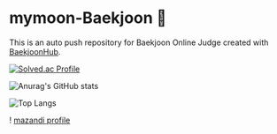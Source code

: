 # mymoon-Baekjoon 🌙 
This is an auto push repository for Baekjoon Online Judge created with [BaekjoonHub](https://github.com/BaekjoonHub/BaekjoonHub).

[![Solved.ac Profile](http://mazassumnida.wtf/api/v2/generate_badge?boj=mymoon2004)](https://solved.ac/mymoon2004/)

![Anurag's GitHub stats](https://github-readme-stats.vercel.app/api?username=anuraghazra&show_icons=true&theme=radical)

![Top Langs](https://github-readme-stats.vercel.app/api/top-langs/?username=anuraghazra&exclude_repo=github-readme-stats,anuraghazra.github.io)

! [mazandi profile](http://mazandi.herokuapp.com/api?handle=(mymoon2004)&theme=(dark) )
